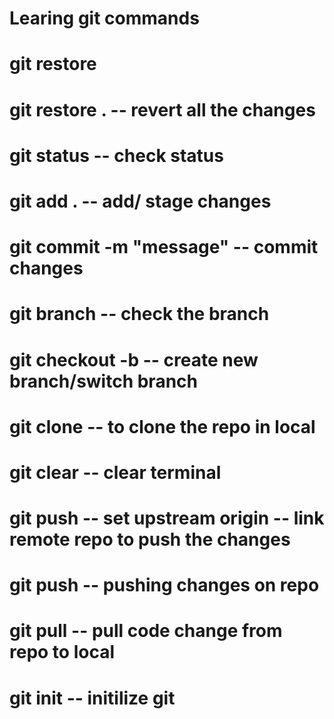 # Learing git commands
# git restore <file name>
# git restore .                 -- revert all the changes
# git status                    -- check status 
# git add .                     -- add/ stage changes
# git commit -m "message"       -- commit changes
# git branch                    -- check the branch
# git checkout -b <branch name> -- create new branch/switch branch
# git clone <repo url>          -- to clone the repo in local
# git clear                     -- clear terminal
# git push -- set upstream origin <branch name>       -- link remote repo to push the changes
# git push                      -- pushing changes on repo
# git pull                      -- pull code change from repo to local                      
# git init                      -- initilize git 